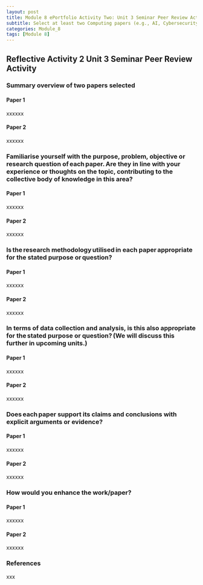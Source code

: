```yaml
---
layout: post
title: Module 8 ePortfolio Activity Two: Unit 3 Seminar Peer Review Activity
subtitle: Select at least two Computing papers (e.g., AI, Cybersecurity, Data Science, or general Computer Science) that use different research methods, and answer the following questions.
categories: Module_8
tags: [Module 8]
---
```


## Reflective Activity 2 Unit 3 Seminar Peer Review Activity

###  Summary overview of two papers selected

####  Paper 1
xxxxxx

####  Paper 2
xxxxxx

### Familiarise yourself with the purpose, problem, objective or research question of each paper. Are they in line with your experience or thoughts on the topic, contributing to the collective body of knowledge in this area?

####  Paper 1
xxxxxx

####  Paper 2
xxxxxx

### Is the research methodology utilised in each paper appropriate for the stated purpose or question? 

####  Paper 1
xxxxxx

####  Paper 2
xxxxxx

### In terms of data collection and analysis, is this also appropriate for the stated purpose or question? (We will discuss this further in upcoming units.)

####  Paper 1
xxxxxx

####  Paper 2
xxxxxx


### Does each paper support its claims and conclusions with explicit arguments or evidence?

####  Paper 1
xxxxxx

####  Paper 2
xxxxxx


### How would you enhance the work/paper?

####  Paper 1
xxxxxx

####  Paper 2
xxxxxx


	

### References

xxx